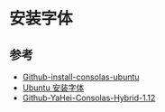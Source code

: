 # 安装字体

## 参考

- [Github-install-consolas-ubuntu](https://gist.github.com/sigoden/d01ad118da677f796bab01781b7eae23)
- [Ubuntu 安装字体](https://www.jianshu.com/p/f6ba4eed1c84)
- [Github-YaHei-Consolas-Hybrid-1.12](https://github.com/yakumioto/YaHei-Consolas-Hybrid-1.12)
